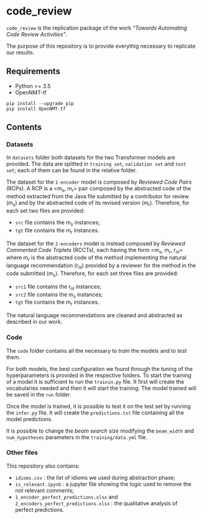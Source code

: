 # code_review

`code_review` is the replication package of the work *"Towards Automating Code Review Activities"*.

The purpose of this repository is to provide everythig necessary to replicate our results.

## Requirements

- Python >= 3.5
- OpenNMT-tf
```
pip install --upgrade pip
pip install OpenNMT-tf
```

## Contents

### Datasets

In `datasets` folder both datasets for the two Transformer models are provided. The data are splitted in `training set`, `validation set` and `test set`; each of them can be found in the relative folder.

The dataset for the `1-encoder` model is composed by *Reviewed Code Pairs* (RCPs). A RCP is a <m<sub>s</sub>, m<sub>r</sub>> pair composed by the abstracted code of the method extracted from the Java file submitted by a contributor for review (m<sub>s</sub>) and by the abstracted code of its revised version (m<sub>r</sub>). Therefore, for each set two files are provided: 
  - `src` file contains the m<sub>s</sub> instances; 
  - `tgt` file contains the m<sub>r</sub> instances.
  
The dataset for the `2-encoders` model is instead composed by *Reviewed Commented Code Triplets* (RCCTs), each having the form  <m<sub>s</sub>, m<sub>r</sub>, r<sub>nl</sub>> where m<sub>r</sub> is the abstracted code of the method implementing the natural language recommendation (r<sub>nl</sub>) provided by a reviewer for the method in the code submitted (m<sub>s</sub>). Therefore, for each set three files are provided:
  - `src1` file contains the r<sub>nl</sub> instances;
  - `src2` file contains the m<sub>s</sub> instances;
  - `tgt` file contains the m<sub>r</sub> instances.
  
The natural language recommendations are cleaned and abstracted as described in our work.
  
### Code

The `code` folder contains all the necessary to *train* the models and to *test* them.

For both models, the best configuration we found through the tuning of the hyperparameters is provided in the respective folders. To start the training of a model it is sufficient to run the `trainin.py` file. It first will create the vocabularies needed and then it will start the training. The model trained will be saved in the `run` folder.

Once the model is trained, it is possible to test it on the test set by running the `infer.py` file. It will create the `predictions.txt` file containing all the model predictions.

It is possible to change the *beam search size* modifying the `beam_width` and `num_hypotheses` parameters in the `training/data.yml` file.

### Other files

This repository also contains:

  - `idioms.csv` : the list of idioms we used during abstraction phase;
  - `is_relevant.ipynb` : a jupyter file showing the logic used to remove the not relevant comments;
  - `1_encoder_perfect_predictions.xlsx` and `2_encoders_perfect_predictions.xlsx` : the qualitative analysis of perfect predictions.
